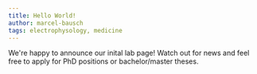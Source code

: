 ```yaml
---
title: Hello World!
author: marcel-bausch
tags: electrophysology, medicine
---
```


We're happy to announce our inital lab page! 
Watch out for news and feel free to apply for PhD positions or bachelor/master theses. 
